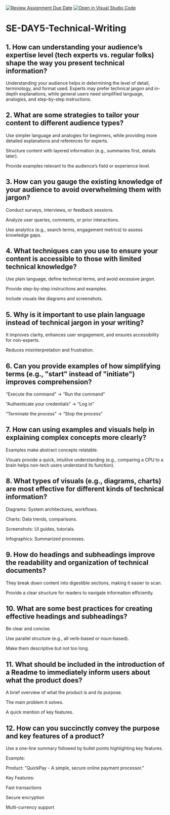 [![Review Assignment Due Date](https://classroom.github.com/assets/deadline-readme-button-22041afd0340ce965d47ae6ef1cefeee28c7c493a6346c4f15d667ab976d596c.svg)](https://classroom.github.com/a/zsAR-pyY)
[![Open in Visual Studio Code](https://classroom.github.com/assets/open-in-vscode-2e0aaae1b6195c2367325f4f02e2d04e9abb55f0b24a779b69b11b9e10269abc.svg)](https://classroom.github.com/online_ide?assignment_repo_id=18893646&assignment_repo_type=AssignmentRepo)
# SE-DAY5-Technical-Writing
## 1. How can understanding your audience’s expertise level (tech experts vs. regular folks) shape the way you present technical information?
Understanding your audience helps in determining the level of detail, terminology, and format used. Experts may prefer technical jargon and in-depth explanations, while general users need simplified language, analogies, and step-by-step instructions.
## 2. What are some strategies to tailor your content to different audience types?
Use simpler language and analogies for beginners, while providing more detailed explanations and references for experts.

Structure content with layered information (e.g., summaries first, details later).

Provide examples relevant to the audience’s field or experience level.
## 3. How can you gauge the existing knowledge of your audience to avoid overwhelming them with jargon?
Conduct surveys, interviews, or feedback sessions.

Analyze user queries, comments, or prior interactions.

Use analytics (e.g., search terms, engagement metrics) to assess knowledge gaps.
## 4. What techniques can you use to ensure your content is accessible to those with limited technical knowledge?
Use plain language, define technical terms, and avoid excessive jargon.

Provide step-by-step instructions and examples.

Include visuals like diagrams and screenshots.
## 5. Why is it important to use plain language instead of technical jargon in your writing?
It improves clarity, enhances user engagement, and ensures accessibility for non-experts.

Reduces misinterpretation and frustration.
## 6. Can you provide examples of how simplifying terms (e.g., "start" instead of "initiate") improves comprehension?
“Execute the command” → “Run the command”

“Authenticate your credentials” → “Log in”

“Terminate the process” → “Stop the process”
## 7. How can using examples and visuals help in explaining complex concepts more clearly?
Examples make abstract concepts relatable.

Visuals provide a quick, intuitive understanding (e.g., comparing a CPU to a brain helps non-tech users understand its function).
## 8. What types of visuals (e.g., diagrams, charts) are most effective for different kinds of technical information?
Diagrams: System architectures, workflows.

Charts: Data trends, comparisons.

Screenshots: UI guides, tutorials.

Infographics: Summarized processes.
## 9. How do headings and subheadings improve the readability and organization of technical documents?
They break down content into digestible sections, making it easier to scan.

Provide a clear structure for readers to navigate information efficiently.
## 10. What are some best practices for creating effective headings and subheadings?
Be clear and concise.

Use parallel structure (e.g., all verb-based or noun-based).

Make them descriptive but not too long.
## 11. What should be included in the introduction of a Readme to immediately inform users about what the product does?
A brief overview of what the product is and its purpose.

The main problem it solves.

A quick mention of key features.
## 12. How can you succinctly convey the purpose and key features of a product?
Use a one-line summary followed by bullet points highlighting key features.

Example:

Product: "QuickPay - A simple, secure online payment processor."

Key Features:

Fast transactions

Secure encryption

Multi-currency support
